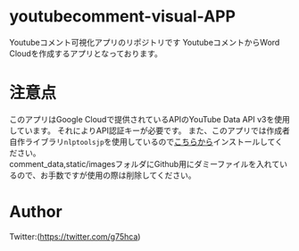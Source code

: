 # youtubecomment-visual-APP
Youtubeコメント可視化アプリのリポジトリです
YoutubeコメントからWord Cloudを作成するアプリとなっております。

# 注意点
このアプリはGoogle Cloudで提供されているAPIのYouTube Data API v3を使用しています。
それによりAPI認証キーが必要です。
また、このアプリでは作成者自作ライブラリ`nlptoolsjp`を使用しているので[こちらから](https://github.com/ganbon/NLPtools-Library)インストールしてください。  
comment_data,static/imagesフォルダにGithub用にダミーファイルを入れているので、お手数ですが使用の際は削除してください。

# Author
Twitter:(https://twitter.com/g75hca)

